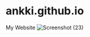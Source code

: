 # ankki.github.io
My Website
![Screenshot (23)](https://github.com/ankki457/ankki.tech/assets/130775560/b86dff40-bbc0-43d8-ac2a-556d8aaff57f)
